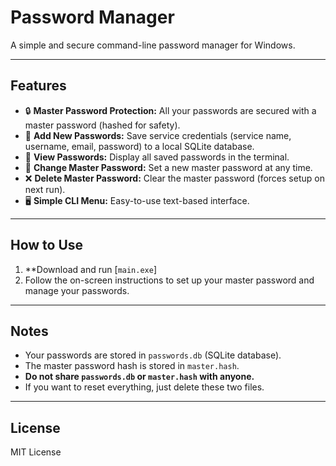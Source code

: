# Password Manager

A simple and secure command-line password manager for Windows.

---

## Features

- 🔒 **Master Password Protection:** All your passwords are secured with a master password (hashed for safety).
- 📝 **Add New Passwords:** Save service credentials (service name, username, email, password) to a local SQLite database.
- 👀 **View Passwords:** Display all saved passwords in the terminal.
- 🔄 **Change Master Password:** Set a new master password at any time.
- ❌ **Delete Master Password:** Clear the master password (forces setup on next run).
- 🖥️ **Simple CLI Menu:** Easy-to-use text-based interface.

---

## How to Use

1. **Download and run [`main.exe`]
2. Follow the on-screen instructions to set up your master password and manage your passwords.

---

## Notes

- Your passwords are stored in `passwords.db` (SQLite database).
- The master password hash is stored in `master.hash`.
- **Do not share `passwords.db` or `master.hash` with anyone.**
- If you want to reset everything, just delete these two files.

---

## License

MIT License


